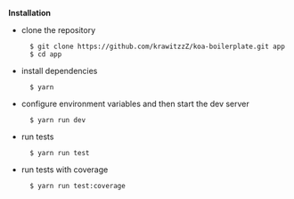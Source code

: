**Installation**

- clone the repository

        $ git clone https://github.com/krawitzzZ/koa-boilerplate.git app
        $ cd app

- install dependencies

        $ yarn

- configure environment variables and then start the dev server

        $ yarn run dev

- run tests

        $ yarn run test

- run tests with coverage

        $ yarn run test:coverage
